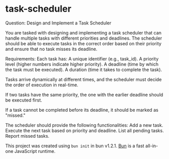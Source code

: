 # task-scheduler

Question: Design and Implement a Task Scheduler

You are tasked with designing and implementing a task scheduler that can handle multiple tasks with different priorities and deadlines. The scheduler should be able to execute tasks in the correct order based on their priority and ensure that no task misses its deadline.

Requirements:
Each task has:
A unique identifier (e.g., task_id).
A priority level (higher numbers indicate higher priority).
A deadline (time by which the task must be executed).
A duration (time it takes to complete the task).

Tasks arrive dynamically at different times, and the scheduler must decide the order of execution in real-time.

If two tasks have the same priority, the one with the earlier deadline should be executed first.

If a task cannot be completed before its deadline, it should be marked as "missed."

The scheduler should provide the following functionalities:
Add a new task.
Execute the next task based on priority and deadline.
List all pending tasks.
Report missed tasks.

This project was created using `bun init` in bun v1.2.1. [Bun](https://bun.sh) is a fast all-in-one JavaScript runtime.

